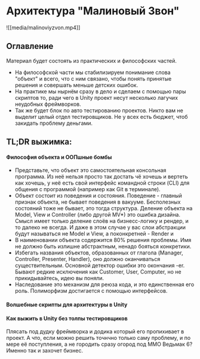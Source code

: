 # Архитектура "Малиновый Звон"

![[media/malinoviyzvon.mp4]]

## Оглавление
Материал будет состоять из практических и философских частей.
- На философской части мы стабилизируем понимание слова "объект" и всего, что с ним связано, чтобы понять принятые решения и совершать меньше детских ошибок.
- На практике мы нырнём сразу в дело и сделаем с помощью пары скриптов то, ради чего в Unity проект несут несколько лагучих неудобных фреймворков.
- Так же будет блок по авто тестированию проектов. Никто вам не выделит целый отдел тестировщиков. Не у всех есть бюджет, чтоб закидать проблему деньгами.

## TL;DR выжимка:
#### Философия объекта и ООПшные бомбы
- Представьте, что объект это самостоятельная консольная программа. Из неё нельзя просто так достать чё хочешь и вертеть как хочешь, у неё есть свой интерфейс командной строки (CLI) для общения с программой (например как Git в терминале).
- Объект состоит из поведения и состояния. Поведение - главный признак объекта, не бывает поведения в вакууме. Бесполезных состояний тоже не бывает, это тогда структура. Деление объекта на Model, View и Controller (либо другой MV*) это ошибка дизайна. Смысл имеет только деление слоёв на бизнесс-логику и рендер, и то далеко не всегда. И даже в этом случае у вас слои абстракции будут называться не Model и View, а поконкретней - Render и 
- В наименовании объекта содержится 80% решения проблемы. Имя не должно быть излишне абстрактным, ненадо бояться конкретики.
- Избегать названия объектов, образованных от глагола (Manager, Controller, Presenter, Handler), оно должно оканчиваться существительным. Основной детектор ошибки это окончания -er. Бывают редкие исключения как Customer, User, Computer, но не прикидывайтесь, идею вы поняли.
- Наследование это механизм для реюза кода, и это единственная его роль. Полиморфизм достигается с помощью интерфейсов.
#### Волшебные скрипты для архитектуры в Unity
#### Как выжить в Unity без толпы тестировщиков


Плясать под дудку фреймворка и додика который его пропихивает в проект. А что, если можно решить точнчно только саму проблему, и по мере её поступления, а не городить сразу огород под MMO Ведьмак 6? Именно так и захочет бизнес.
